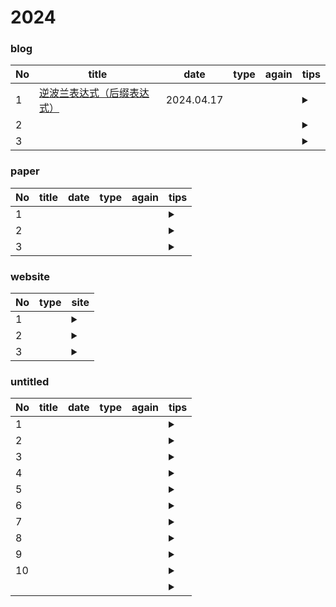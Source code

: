 # 2024

### blog
|No| title | date | type | again | tips |
|------| ------- | ------- | ------- | ------- | -------|
|1| [逆波兰表达式（后缀表达式）](https://blog.csdn.net/m0_56651882/article/details/118444660) | 2024.04.17 |  | | <details>  <summary></summary><ol>  <li></li>  <li></li>  <li></li></ol></details>|
|2| [ ]( ) |  |  | | <details>  <summary></summary><ol>  <li></li>  <li></li>  <li></li></ol></details>|
|3| [ ]( ) |  |  | | <details>  <summary></summary><ol>  <li></li>  <li></li>  <li></li></ol></details>|


### paper
|No| title | date | type | again | tips |
|------| ------- | ------- | ------- | ------- | -------|
|1| [ ]( ) |  |  | | <details>  <summary></summary><ol>  <li></li>  <li></li>  <li></li></ol></details>|
|2| [ ]( ) |  |  | | <details>  <summary></summary><ol>  <li></li>  <li></li>  <li></li></ol></details>|
|3| [ ]( ) |  |  | | <details>  <summary></summary><ol>  <li></li>  <li></li>  <li></li></ol></details>|

### website
|No| type | site |
|------| ------- | ------- |
|1| | <details>  <summary></summary><ol>  <li> [ ]( ) </li>  <li> [ ]( ) </li>  <li> [ ]( ) </li></ol></details>|
|2| | <details>  <summary></summary><ol>  <li> [ ]( ) </li>  <li> [ ]( ) </li>  <li> [ ]( ) </li></ol></details>|
|3| | <details>  <summary></summary><ol>  <li> [ ]( ) </li>  <li> [ ]( ) </li>  <li> [ ]( ) </li></ol></details>|




### untitled
|No| title | date | type | again | tips |
|------| ------- | ------- | ------- | ------- | -------|
|1| [ ]( ) |  |  | | <details>  <summary></summary><ol>  <li></li>  <li></li>  <li></li></ol></details>|
|2| [ ]( ) |  |  | | <details>  <summary></summary><ol>  <li></li>  <li></li>  <li></li></ol></details>|
|3| [ ]( ) |  |  | | <details>  <summary></summary><ol>  <li></li>  <li></li>  <li></li></ol></details>|
|4| [ ]( ) |  |  | | <details>  <summary></summary><ol>  <li></li>  <li></li>  <li></li></ol></details>|
|5| [ ]( ) |  |  | | <details>  <summary></summary><ol>  <li></li>  <li></li>  <li></li></ol></details>|
|6| [ ]( ) |  |  | | <details>  <summary></summary><ol>  <li></li>  <li></li>  <li></li></ol></details>|
|7| [ ]( ) |  |  | | <details>  <summary></summary><ol>  <li></li>  <li></li>  <li></li></ol></details>|
|8| [ ]( ) |  |  | | <details>  <summary></summary><ol>  <li></li>  <li></li>  <li></li></ol></details>|
|9| [ ]( ) |  |  | | <details>  <summary></summary><ol>  <li></li>  <li></li>  <li></li></ol></details>|
|10| [ ]( ) |  |  | | <details>  <summary></summary><ol>  <li></li>  <li></li>  <li></li></ol></details>|
|| [ ]( ) |  |  | | <details>  <summary></summary><ol>  <li></li>  <li></li>  <li></li></ol></details>|

